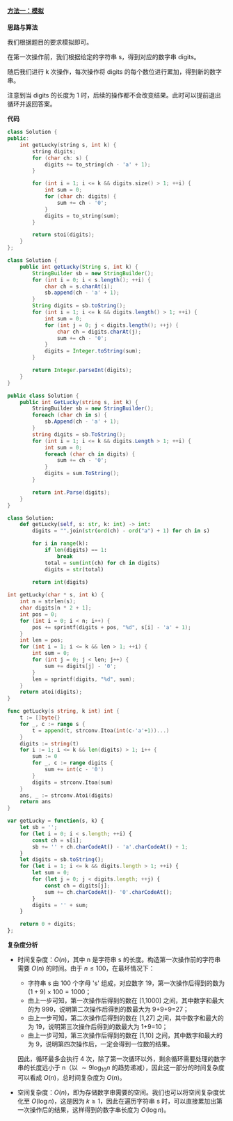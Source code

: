 ﻿#### [方法一：模拟](https://leetcode.cn/problems/sum-of-digits-of-string-after-convert/solutions/2019652/zi-fu-chuan-zhuan-hua-hou-de-ge-wei-shu-bhdx4/)

**思路与算法**

我们根据题目的要求模拟即可。

在第一次操作前，我们根据给定的字符串 s，得到对应的数字串 digits。

随后我们进行 k 次操作，每次操作将 digits 的每个数位进行累加，得到新的数字串。

注意到当 digits 的长度为 1 时，后续的操作都不会改变结果。此时可以提前退出循环并返回答案。

**代码**

```cpp
class Solution {
public:
    int getLucky(string s, int k) {
        string digits;
        for (char ch: s) {
            digits += to_string(ch - 'a' + 1);
        }

        for (int i = 1; i <= k && digits.size() > 1; ++i) {
            int sum = 0;
            for (char ch: digits) {
                sum += ch - '0';
            }
            digits = to_string(sum);
        }

        return stoi(digits);
    }
};
```

```java
class Solution {
    public int getLucky(String s, int k) {
        StringBuilder sb = new StringBuilder();
        for (int i = 0; i < s.length(); ++i) {
            char ch = s.charAt(i);
            sb.append(ch - 'a' + 1);
        }
        String digits = sb.toString();
        for (int i = 1; i <= k && digits.length() > 1; ++i) {
            int sum = 0;
            for (int j = 0; j < digits.length(); ++j) {
                char ch = digits.charAt(j);
                sum += ch - '0';
            }
            digits = Integer.toString(sum);
        }

        return Integer.parseInt(digits);
    }
}
```

```c#
public class Solution {
    public int GetLucky(string s, int k) {
        StringBuilder sb = new StringBuilder();
        foreach (char ch in s) {
            sb.Append(ch - 'a' + 1);
        }
        string digits = sb.ToString();
        for (int i = 1; i <= k && digits.Length > 1; ++i) {
            int sum = 0;
            foreach (char ch in digits) {
                sum += ch - '0';
            }
            digits = sum.ToString();
        }

        return int.Parse(digits);
    }
}
```

```python
class Solution:
    def getLucky(self, s: str, k: int) -> int:
        digits = "".join(str(ord(ch) - ord("a") + 1) for ch in s)

        for i in range(k):
            if len(digits) == 1:
                break
            total = sum(int(ch) for ch in digits)
            digits = str(total)
        
        return int(digits)
```

```c
int getLucky(char * s, int k) {
    int n = strlen(s);
    char digits[n * 2 + 1];
    int pos = 0;
    for (int i = 0; i < n; i++) {
        pos += sprintf(digits + pos, "%d", s[i] - 'a' + 1);
    }
    int len = pos;
    for (int i = 1; i <= k && len > 1; ++i) {
        int sum = 0;
        for (int j = 0; j < len; j++) {
            sum += digits[j] - '0';
        }
        len = sprintf(digits, "%d", sum);
    }
    return atoi(digits);
}
```

```go
func getLucky(s string, k int) int {
    t := []byte{}
    for _, c := range s {
        t = append(t, strconv.Itoa(int(c-'a'+1))...)
    }
    digits := string(t)
    for i := 1; i <= k && len(digits) > 1; i++ {
        sum := 0
        for _, c := range digits {
            sum += int(c - '0')
        }
        digits = strconv.Itoa(sum)
    }
    ans, _ := strconv.Atoi(digits)
    return ans
}
```

```javascript
var getLucky = function(s, k) {
    let sb = '';
    for (let i = 0; i < s.length; ++i) {
        const ch = s[i];
        sb += '' + ch.charCodeAt() - 'a'.charCodeAt() + 1;
    }
    let digits = sb.toString();
    for (let i = 1; i <= k && digits.length > 1; ++i) {
        let sum = 0;
        for (let j = 0; j < digits.length; ++j) {
            const ch = digits[j];
            sum += ch.charCodeAt()- '0'.charCodeAt();
        }
        digits = '' + sum;
    }

    return 0 + digits;
};
```

**复杂度分析**

-   时间复杂度：$O(n)$，其中 n 是字符串 s 的长度。构造第一次操作前的字符串需要 $O(n)$ 的时间。由于 $n \leq 100$，在最坏情况下：
    -   字符串 s 由 100 个字母 's' 组成，对应数字 19，第一次操作后得到的数为 $(1+9) \times 100 = 1000$；
    -   由上一步可知，第一次操作后得到的数在 [1,1000] 之间，其中数字和最大的为 999，说明第二次操作后得到的数最大为 9+9+9=27；
    -   由上一步可知，第二次操作后得到的数在 [1,27] 之间，其中数字和最大的为 19，说明第三次操作后得到的数最大为 1+9=10；
    -   由上一步可知，第三次操作后得到的数在 [1,10] 之间，其中数字和最大的为 9，说明第四次操作后，一定会得到一位数的结果。

    因此，循环最多会执行 4 次，除了第一次循环以外，剩余循环需要处理的数字串的长度远小于 n（以 $\sim 9 \log_{10} n$ 的趋势递减），因此这一部分的时间复杂度可以看成 $O(n)$，总时间复杂度为 $O(n)$。
-   空间复杂度：$O(n)$，即为存储数字串需要的空间。我们也可以将空间复杂度优化至 $O(\log n)$，这是因为 $k \geq 1$，因此在遍历字符串 s 时，可以直接累加出第一次操作后的结果，这样得到的数字串长度为 $O(\log n)$。
